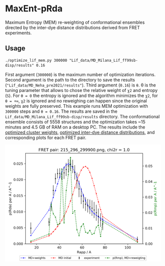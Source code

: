 # MaxEnt-pRda
Maximum Entropy (MEM) re-weighting of conformational ensembles directed by the inter-dye distance distributions derived from FRET experiments.

## Usage

```
./optimize_lif_mem.py 300000 "Lif_data/MD_Milana_Lif_ff99sb-disp/results" 0.16
```
First argument (`300000`) is the maximum number of optimization iterations.
Second argument is the path to the directory to save the results (`"Lif_data/MD_Neha_pre2021/results"`).
Third argument (`0.16`) is `θ`. θ is the tuning parameter that allows to chose the relative weight of `χ2` and entropy (`S`). For `θ = 0` the entropy is ignored and the algorithm minimizes the `χ2`, for `θ = +∞`, `χ2` is ignored and no reweighing can happen since the original weights are fully preserved.
This example runs MEM optimization with `300000` steps and `θ = 0.16`. The results are saved in the `Lif_data/MD_Milana_Lif_ff99sb-disp/results` directory. The conformational ensemble consists of 5558 structures and the optimization takes ~15 minutes and 4.5 GB of RAM on a desktop PC.
The results include the [optimized cluster weights](Lif_data/MD_Milana_Lif_ff99sb-disp/results/weights_final.dat), [optimized inter-dye distance distributions](Lif_data/MD_Milana_Lif_ff99sb-disp/results/pRda_model_215_296.dat), and corresponding plots for each FRET pair.

![inter-dye distance distributions before and after MEM optimization](Lif_data/MD_Milana_Lif_ff99sb-disp/results/215_296_299900.png)
